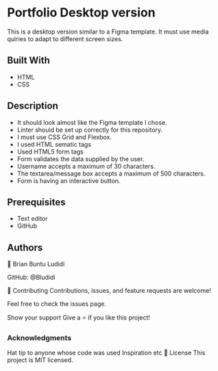 # Portfolio Desktop version 
This is a desktop version similar to a Figma template. 
It must use media quiries to adapt to different screen sizes. 


## Built With
- HTML 
- CSS

## Description 
- It should look almost like the Figma template I chose.
- Linter should be set up correctly for this repository.
- I must use CSS Grid and Flexbox.
- I used HTML sematic tags
- Used HTML5 form tags
- Form validates the data supplied by the user.
- Username accepts a maximum of 30 characters.
- The textarea/message box accepts a maximum of 500 characters.
- Form is having an interactive button.


## Prerequisites
- Text editor 
- GitHub 

## Authors
👤 Brian Buntu Ludidi

GitHub: @Bludidi 


🤝 Contributing
Contributions, issues, and feature requests are welcome!

Feel free to check the issues page.

Show your support
Give a ⭐️ if you like this project!

### Acknowledgments
Hat tip to anyone whose code was used
Inspiration
etc
📝 License
This project is MIT licensed.
